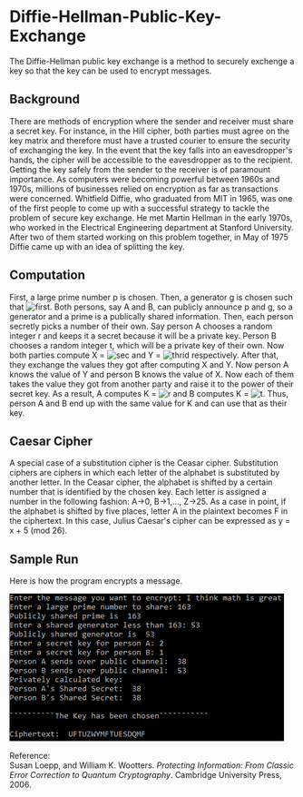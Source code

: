 # Diffie-Hellman-Public-Key-Exchange
The Diffie-Hellman public key exchange is a method to securely exchenge a key so that the key can be used to encrypt messages. 
## Background 
There are methods of encryption where the sender and receiver must share a secret key. For instance, in the Hill cipher, both parties must agree on the key matrix and therefore must have a trusted courier to ensure the security of exchanging the key. In the event that the key falls into an eavesdropper's hands, the cipher will be accessible to the eavesdropper as to the recipient. Getting the key safely from the sender to the receiver is of paramount importance. As computers were becoming powerful between 1960s and 1970s, millions of businesses relied on encryption as far as transactions were concerned. Whitfield Diffie, who graduated from MIT in 1965, was one of the first people to come up with a successful strategy to tackle the problem of secure key exchange. He met Martin Hellman in the early 1970s, who worked in the Electrical Engineering department at Stanford University. After two of them started working on this problem together, in May of 1975 Diffie came up with an idea of splitting the key.
## Computation
First, a large prime number p is chosen. Then, a generator g is chosen such that ![first](https://latex.codecogs.com/gif.latex?g\in&space;\mathbb{Z}_{p}). Both persons, say A and B, can publicly announce p and g, so a generator and a prime is a publically shared information. Then, each person secretly picks a number of their own. Say person A chooses a random integer r and keeps it a secret because it will be a private key. Person B chooses a random integer t, which will be a private key of their own. Now both parties compute X = ![sec](https://latex.codecogs.com/gif.latex?g^{r}modp) and Y = ![thrid](https://latex.codecogs.com/gif.latex?g^{t}modp) respectively. After that, they exchange the values they got after computing X and Y. Now person A knows the value of Y and person B knows the value of X. Now each of them takes the value they got from another party and raise it to the power of their secret key. As a result, A computes K = ![r](https://latex.codecogs.com/gif.latex?Y^{r}modp) and B computes K = ![t](https://latex.codecogs.com/gif.latex?X^{t}modp). Thus, person A and B end up with the same value for K and can use that as their key. 
## Caesar Cipher
A special case of a substitution cipher is the Ceasar cipher. Substitution ciphers are ciphers in which each letter of the alphabet is substituted by another letter. In the Ceasar cipher, the alphabet is shifted by a certain number that is identified by the chosen key. Each letter is assigned a number in the following fashion: A->0, B->1,..., Z->25. As a case in point, if the alphabet is shifted by five places, letter A in the plaintext becomes F in the ciphertext. In this case, Julius Caesar's cipher can be expressed as y = x + 5 (mod 26).
## Sample Run
Here is how the program encrypts a message. 

![](sampleRun.PNG)

Reference:<br />
Susan Loepp, and William K. Wootters. *Protecting Information: From Classic Error Correction to Quantum Cryptography*. Cambridge University Press, 2006.
